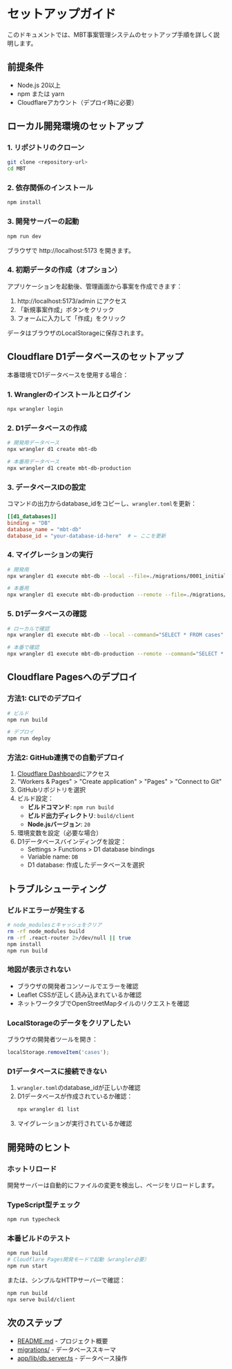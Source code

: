 # セットアップガイド

このドキュメントでは、MBT事案管理システムのセットアップ手順を詳しく説明します。

## 前提条件

- Node.js 20以上
- npm または yarn
- Cloudflareアカウント（デプロイ時に必要）

## ローカル開発環境のセットアップ

### 1. リポジトリのクローン

```bash
git clone <repository-url>
cd MBT
```

### 2. 依存関係のインストール

```bash
npm install
```

### 3. 開発サーバーの起動

```bash
npm run dev
```

ブラウザで http://localhost:5173 を開きます。

### 4. 初期データの作成（オプション）

アプリケーションを起動後、管理画面から事案を作成できます：

1. http://localhost:5173/admin にアクセス
2. 「新規事案作成」ボタンをクリック
3. フォームに入力して「作成」をクリック

データはブラウザのLocalStorageに保存されます。

## Cloudflare D1データベースのセットアップ

本番環境でD1データベースを使用する場合：

### 1. Wranglerのインストールとログイン

```bash
npx wrangler login
```

### 2. D1データベースの作成

```bash
# 開発用データベース
npx wrangler d1 create mbt-db

# 本番用データベース
npx wrangler d1 create mbt-db-production
```

### 3. データベースIDの設定

コマンドの出力からdatabase_idをコピーし、`wrangler.toml`を更新：

```toml
[[d1_databases]]
binding = "DB"
database_name = "mbt-db"
database_id = "your-database-id-here"  # ← ここを更新
```

### 4. マイグレーションの実行

```bash
# 開発用
npx wrangler d1 execute mbt-db --local --file=./migrations/0001_initial_schema.sql

# 本番用
npx wrangler d1 execute mbt-db-production --remote --file=./migrations/0001_initial_schema.sql
```

### 5. D1データベースの確認

```bash
# ローカルで確認
npx wrangler d1 execute mbt-db --local --command="SELECT * FROM cases"

# 本番で確認
npx wrangler d1 execute mbt-db-production --remote --command="SELECT * FROM cases"
```

## Cloudflare Pagesへのデプロイ

### 方法1: CLIでのデプロイ

```bash
# ビルド
npm run build

# デプロイ
npm run deploy
```

### 方法2: GitHub連携での自動デプロイ

1. [Cloudflare Dashboard](https://dash.cloudflare.com/)にアクセス
2. "Workers & Pages" > "Create application" > "Pages" > "Connect to Git"
3. GitHubリポジトリを選択
4. ビルド設定：
   - **ビルドコマンド**: `npm run build`
   - **ビルド出力ディレクトリ**: `build/client`
   - **Node.jsバージョン**: `20`
5. 環境変数を設定（必要な場合）
6. D1データベースバインディングを設定：
   - Settings > Functions > D1 database bindings
   - Variable name: `DB`
   - D1 database: 作成したデータベースを選択

## トラブルシューティング

### ビルドエラーが発生する

```bash
# node_modulesとキャッシュをクリア
rm -rf node_modules build
rm -rf .react-router 2>/dev/null || true
npm install
npm run build
```

### 地図が表示されない

- ブラウザの開発者コンソールでエラーを確認
- Leaflet CSSが正しく読み込まれているか確認
- ネットワークタブでOpenStreetMapタイルのリクエストを確認

### LocalStorageのデータをクリアしたい

ブラウザの開発者ツールを開き：

```javascript
localStorage.removeItem('cases');
```

### D1データベースに接続できない

1. `wrangler.toml`のdatabase_idが正しいか確認
2. D1データベースが作成されているか確認：
   ```bash
   npx wrangler d1 list
   ```
3. マイグレーションが実行されているか確認

## 開発時のヒント

### ホットリロード

開発サーバーは自動的にファイルの変更を検出し、ページをリロードします。

### TypeScript型チェック

```bash
npm run typecheck
```

### 本番ビルドのテスト

```bash
npm run build
# Cloudflare Pages開発モードで起動（wrangler必要）
npm run start
```

または、シンプルなHTTPサーバーで確認：

```bash
npm run build
npx serve build/client
```

## 次のステップ

- [README.md](../README.md) - プロジェクト概要
- [migrations/](../migrations/) - データベーススキーマ
- [app/lib/db.server.ts](../app/lib/db.server.ts) - データベース操作
